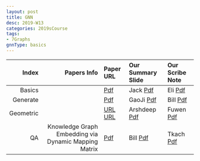 ```yaml
---
layout: post
title: GNN   
desc: 2019-W13
categories: 2019sCourse
tags:
- 7Graphs
gnnType: basics
---
```



| Index | Papers Info | Paper URL| Our Summary Slide |Our Scribe Note |
| -----: | -------------------------------: | :----- | :----- | :----- | 
| Basics |   | [Pdf]() | Jack [Pdf]() | Eli [Pdf]() | 
|  Generate|      | [Pdf]() | GaoJi [Pdf]() | Bill [Pdf]() | 
| Geometric |    |  [URL](https://www.youtube.com/watch?v=LvmjbXZyoP0)  [URL](http://geometricdeeplearning.com/)   |  Arshdeep [Pdf]() | Fuwen [Pdf]() | 
|  QA |  Knowledge Graph Embedding via Dynamic Mapping Matrix    | [Pdf]() | Bill [Pdf]() | Tkach [Pdf]() | 




